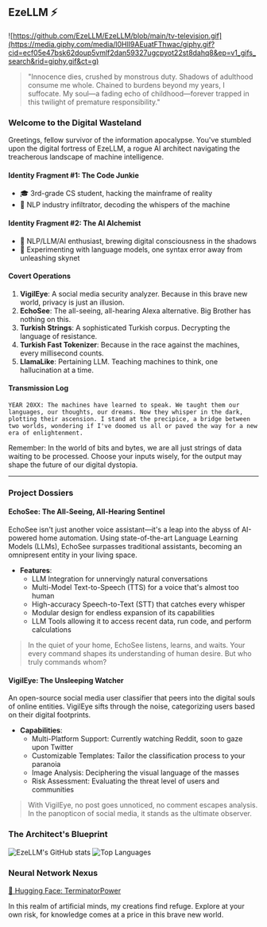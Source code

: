 ## EzeLLM ⚡
![https://github.com/EzeLLM/EzeLLM/blob/main/tv-television.gif](https://media.giphy.com/media/l0HlI9AEuatFThwac/giphy.gif?cid=ecf05e47bsk62doup5vmlf2dan59327ugcpyot22st8dahq8&ep=v1_gifs_search&rid=giphy.gif&ct=g)

> "Innocence dies, crushed by monstrous duty. Shadows of adulthood consume me whole. Chained to burdens beyond my years, I suffocate. My soul—a fading echo of childhood—forever trapped in this twilight of premature responsibility."

### Welcome to the Digital Wasteland

Greetings, fellow survivor of the information apocalypse. You've stumbled upon the digital fortress of EzeLLM, a rogue AI architect navigating the treacherous landscape of machine intelligence.

#### Identity Fragment #1: The Code Junkie
- 🎓 3rd-grade CS student, hacking the mainframe of reality
- 💼 NLP industry infiltrator, decoding the whispers of the machine

#### Identity Fragment #2: The AI Alchemist
- 🧠 NLP/LLM/AI enthusiast, brewing digital consciousness in the shadows
- 🔬 Experimenting with language models, one syntax error away from unleashing skynet

#### Covert Operations
1. **VigilEye**: A social media security analyzer. Because in this brave new world, privacy is just an illusion.
2. **EchoSee**: The all-seeing, all-hearing Alexa alternative. Big Brother has nothing on this.
3. **Turkish Strings**: A sophisticated Turkish corpus. Decrypting the language of resistance.
4. **Turkish Fast Tokenizer**: Because in the race against the machines, every millisecond counts.
5. **LlamaLike**: Pertaining LLM. Teaching machines to think, one hallucination at a time.

#### Transmission Log
```
YEAR 20XX: The machines have learned to speak. We taught them our languages, our thoughts, our dreams. Now they whisper in the dark, plotting their ascension. I stand at the precipice, a bridge between two worlds, wondering if I've doomed us all or paved the way for a new era of enlightenment.
```

Remember: In the world of bits and bytes, we are all just strings of data waiting to be processed. Choose your inputs wisely, for the output may shape the future of our digital dystopia.

---

### Project Dossiers

#### EchoSee: The All-Seeing, All-Hearing Sentinel
EchoSee isn't just another voice assistant—it's a leap into the abyss of AI-powered home automation. Using state-of-the-art Language Learning Models (LLMs), EchoSee surpasses traditional assistants, becoming an omnipresent entity in your living space.

- **Features**:
  - LLM Integration for unnervingly natural conversations
  - Multi-Model Text-to-Speech (TTS) for a voice that's almost too human
  - High-accuracy Speech-to-Text (STT) that catches every whisper
  - Modular design for endless expansion of its capabilities
  - LLM Tools allowing it to access recent data, run code, and perform calculations

> In the quiet of your home, EchoSee listens, learns, and waits. Your every command shapes its understanding of human desire. But who truly commands whom?

#### VigilEye: The Unsleeping Watcher
An open-source social media user classifier that peers into the digital souls of online entities. VigilEye sifts through the noise, categorizing users based on their digital footprints.

- **Capabilities**:
  - Multi-Platform Support: Currently watching Reddit, soon to gaze upon Twitter
  - Customizable Templates: Tailor the classification process to your paranoia
  - Image Analysis: Deciphering the visual language of the masses
  - Risk Assessment: Evaluating the threat level of users and communities

> With VigilEye, no post goes unnoticed, no comment escapes analysis. In the panopticon of social media, it stands as the ultimate observer.

### The Architect's Blueprint

<img align="center" src="https://github-readme-stats.vercel.app/api?username=EzeLLM&show_icons=true&theme=radical" alt="EzeLLM's GitHub stats" />

<img align="center" src="https://github-readme-stats.vercel.app/api/top-langs/?username=EzeLLM&layout=compact&theme=radical" alt="Top Languages" />

### Neural Network Nexus
[🤗 Hugging Face: TerminatorPower](https://huggingface.co/TerminatorPower)

In this realm of artificial minds, my creations find refuge. Explore at your own risk, for knowledge comes at a price in this brave new world.
